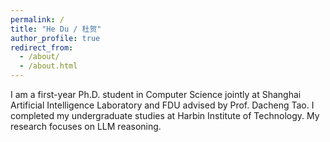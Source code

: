 ```yaml
---
permalink: /
title: "He Du / 杜贺"
author_profile: true
redirect_from: 
  - /about/
  - /about.html
---
```


I am a first-year Ph.D. student in Computer Science jointly at Shanghai Artificial Intelligence Laboratory and FDU advised by Prof. Dacheng Tao[](https://dr.ntu.edu.sg/cris/rp/rp02343). I completed my undergraduate studies at Harbin Institute of Technology. My research focuses on LLM reasoning.

